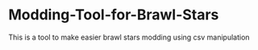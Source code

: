 # Modding-Tool-for-Brawl-Stars
This is a tool to make easier brawl stars modding using csv manipulation
